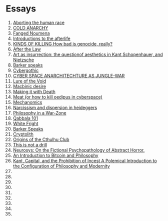 # Essays
1. [Aborting the human race](https://mega.nz/folder/vpFwWTZB#kLKq6nZBUOzSDTGimU4bwQ/file/nl0jEDQQ)
2. [COLD ANARCHY](https://mega.nz/folder/vpFwWTZB#kLKq6nZBUOzSDTGimU4bwQ/file/a19VDLqI)
3. [Fanged Noumena](https://mega.nz/folder/vpFwWTZB#kLKq6nZBUOzSDTGimU4bwQ/file/f89nWR4b)
4. [Introductions to the afterlife](https://mega.nz/folder/vpFwWTZB#kLKq6nZBUOzSDTGimU4bwQ/file/K883HBIa)
5. [KINDS OF KILLING How bad is genocide, really?](https://mega.nz/folder/vpFwWTZB#kLKq6nZBUOzSDTGimU4bwQ/file/vs8hATzJ)
6. [After the Law](https://mega.nz/folder/vpFwWTZB#kLKq6nZBUOzSDTGimU4bwQ/file/Kk0DGDaK)
7. [Art as insurrection: the questionof aesthetics in Kant,Schopenhauer, and Nietzsche](https://mega.nz/folder/vpFwWTZB#kLKq6nZBUOzSDTGimU4bwQ/file/H5kXXbIB)
8. [Barker speaks](https://mega.nz/folder/vpFwWTZB#kLKq6nZBUOzSDTGimU4bwQ/file/Lp8lQTBJ)
9. [Cybergothic](https://mega.nz/folder/vpFwWTZB#kLKq6nZBUOzSDTGimU4bwQ/file/K8kRwZrb)
10. [CYBER  SPACE ANARCHITECHTURE AS JUNGLE-WAR](https://mega.nz/folder/vpFwWTZB#kLKq6nZBUOzSDTGimU4bwQ/file/ys0VmLLQ)
11. [Lure of the Void](https://mega.nz/folder/vpFwWTZB#kLKq6nZBUOzSDTGimU4bwQ/file/6xkFzJjS)
12. [Macbinic  desire](https://mega.nz/folder/vpFwWTZB#kLKq6nZBUOzSDTGimU4bwQ/file/Wht3RBbR)
13. [Making it with Death](https://mega.nz/folder/vpFwWTZB#kLKq6nZBUOzSDTGimU4bwQ/file/3w0H2TAS)
14. [Meat (or how to kill oedipus in cyberspace)](https://mega.nz/folder/vpFwWTZB#kLKq6nZBUOzSDTGimU4bwQ/file/KolTzB6L)
15. [Mechanomics](https://mega.nz/folder/vpFwWTZB#kLKq6nZBUOzSDTGimU4bwQ/file/yl9XXJ5J)
16. [Narcissism and dispersion in heideggers](https://mega.nz/folder/vpFwWTZB#kLKq6nZBUOzSDTGimU4bwQ/file/m1sxGDqR)
17. [Philosophy in a War-Zone](https://mega.nz/folder/vpFwWTZB#kLKq6nZBUOzSDTGimU4bwQ/file/i99Dkb5J)
18. [Qabbala 101](https://mega.nz/folder/vpFwWTZB#kLKq6nZBUOzSDTGimU4bwQ/file/Px1BGTBA)
19. [White Fright ](https://mega.nz/folder/vpFwWTZB#kLKq6nZBUOzSDTGimU4bwQ/file/i5klnRyQ)
20. [Barker Speaks](https://mega.nz/folder/vpFwWTZB#kLKq6nZBUOzSDTGimU4bwQ/file/C1sRnZgA)
21. [Cryptolith](https://mega.nz/folder/vpFwWTZB#kLKq6nZBUOzSDTGimU4bwQ/file/Pk1x3J4L)
22. [Origins of the Cthulhu Club](https://mega.nz/folder/vpFwWTZB#kLKq6nZBUOzSDTGimU4bwQ/file/fxl1FTiR)
23. [This is not a drill](https://mega.nz/folder/vpFwWTZB#kLKq6nZBUOzSDTGimU4bwQ/file/L0sHSLgb)
24. [Neurosys: On the Fictional Psychopathology of Abstract Horror.](https://mega.nz/folder/vpFwWTZB#kLKq6nZBUOzSDTGimU4bwQ/file/qlljQJLQ)
25. [An Introduction to Bitcoin and Philosophy](https://mega.nz/folder/vpFwWTZB#kLKq6nZBUOzSDTGimU4bwQ/file/ap81yTZa)
26. [Kant,  Capital, and the Prohibition of Incest A Polemical Introduction to the Configuration of Philosophy and Modernity](https://mega.nz/folder/vpFwWTZB#kLKq6nZBUOzSDTGimU4bwQ/file/G181mZTL)
27. []()
28. []()
29. []()
30. []()
31. []()
32. []()
33. []()
34. []()
35. []()

